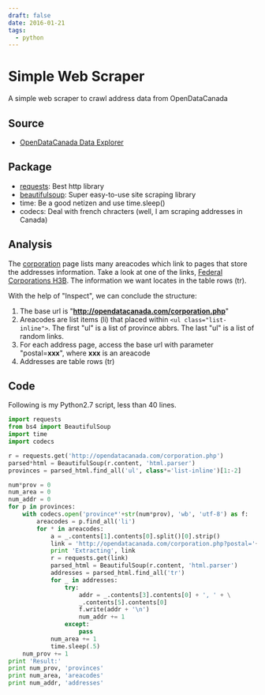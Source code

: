 ```yaml
---
draft: false
date: 2016-01-21
tags:
  - python
---
```


# Simple Web Scraper

A simple web scraper to crawl address data from OpenDataCanada

<!-- more -->

## Source

- [OpenDataCanada Data Explorer](http://opendatacanada.com/)

## Package

- [requests](http://docs.python-requests.org/en/latest/): Best http library
- [beautifulsoup](http://www.crummy.com/software/BeautifulSoup/): Super easy-to-use site scraping library
- time: Be a good netizen and use time.sleep()
- codecs: Deal with french chracters (well, I am scraping addresses in Canada)

## Analysis

The [corporation](http://opendatacanada.com/corporation.php) page lists many areacodes which link to pages that store the addresses information. Take a look at one of the links, [Federal Corporations H3B](http://opendatacanada.com/corporation.php?postal=H3B). The information we want locates in the table rows (tr).

With the help of "Inspect", we can conclude the structure:

1. The base url is "**http://opendatacanada.com/corporation.php**"
2. Areacodes are list items (li) that placed within `<ul class="list-inline">`. The first "ul" is a list of province abbrs. The last "ul" is a list of random links.
3. For each address page, access the base url with parameter "postal=**xxx**", where **xxx** is an areacode
4. Addresses are table rows (tr)

## Code

Following is my Python2.7 script, less than 40 lines.

```python
import requests
from bs4 import BeautifulSoup
import time
import codecs

r = requests.get('http://opendatacanada.com/corporation.php')
parsed*html = BeautifulSoup(r.content, 'html.parser')
provinces = parsed_html.find_all('ul', class*='list-inline')[1:-2]

num*prov = 0
num_area = 0
num_addr = 0
for p in provinces:
    with codecs.open('province*'+str(num*prov), 'wb', 'utf-8') as f:
        areacodes = p.find_all('li')
        for * in areacodes:
            a = _.contents[1].contents[0].split()[0].strip()
            link = 'http://opendatacanada.com/corporation.php?postal='+a
            print 'Extracting', link
            r = requests.get(link)
            parsed_html = BeautifulSoup(r.content, 'html.parser')
            addresses = parsed_html.find_all('tr')
            for _ in addresses:
                try:
                    addr = _.contents[3].contents[0] + ', ' + \
                    _.contents[5].contents[0]
                    f.write(addr + '\n')
                    num_addr += 1
                except:
                    pass
            num_area += 1
            time.sleep(.5)
    num_prov += 1
print 'Result:'
print num_prov, 'provinces'
print num_area, 'areacodes'
print num_addr, 'addresses'
```
